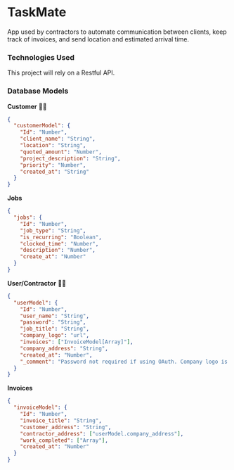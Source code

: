 # TaskMate

App used by contractors to automate communication between clients, keep track of invoices, and send location and estimated arrival time.

### Technologies Used

This project will rely on a Restful API.

### Database Models

**Customer** 👨🏼

```json
{
  "customerModel": {
    "Id": "Number",
    "client_name": "String",
    "location": "String",
    "quoted_amount": "Number",
    "project_description": "String",
    "priority": "Number",
    "created_at": "String"
  }
}
```

**Jobs**

```json
{
  "jobs": {
    "Id": "Number",
    "job_type": "String",
    "is_recurring": "Boolean",
    "clocked_time": "Number",
    "description": "Number",
    "create_at": "Number"
  }
}
```

**User/Contractor** 👷🏼

```json
{
  "userModel": {
    "Id": "Number",
    "user_name": "String",
    "password": "String",
    "job_title": "String",
    "company_logo": "url",
    "invoices": ["InvoiceModel[Array]"],
    "company_address": "String",
    "created_at": "Number",
    "_comment": "Password not required if using OAuth. Company logo is optional."
  }
}
```

**Invoices**

```json
{
  "invoiceModel": {
    "Id": "Number",
    "invoice_title": "String",
    "customer_address": "String",
    "contractor_address": ["userModel.company_address"],
    "work_completed": ["Array"],
    "created_at": "Number"
  }
}
```
